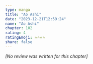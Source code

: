 ```yaml
---
type: manga
title: "Ao Ashi"
date: "2023-12-21T12:59:24"
name: "Ao Ashi"
chapter: 102
rating: 4
ratingEmoji: ⭐️⭐️⭐️⭐️
share: false
---
```


_[No review was written for this chapter]_
